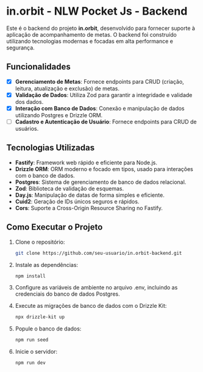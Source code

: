 # in.orbit - NLW Pocket Js - Backend

Este é o backend do projeto **in.orbit**, desenvolvido para fornecer suporte à aplicação de acompanhamento de metas. O backend foi construído utilizando tecnologias modernas e focadas em alta performance e segurança.

## Funcionalidades

- [x] **Gerenciamento de Metas**: Fornece endpoints para CRUD (criação, leitura, atualização e exclusão) de metas.
- [x] **Validação de Dados**: Utiliza Zod para garantir a integridade e validade dos dados.
- [x] **Interação com Banco de Dados**: Conexão e manipulação de dados utilizando Postgres e Drizzle ORM.
- [ ] **Cadastro e Autenticação de Usuário**: Fornece endpoints para CRUD de usuários.

## Tecnologias Utilizadas

- **Fastify**: Framework web rápido e eficiente para Node.js.
- **Drizzle ORM**: ORM moderno e focado em tipos, usado para interações com o banco de dados.
- **Postgres**: Sistema de gerenciamento de banco de dados relacional.
- **Zod**: Biblioteca de validação de esquemas.
- **Day.js**: Manipulação de datas de forma simples e eficiente.
- **Cuid2**: Geração de IDs únicos seguros e rápidos.
- **Cors**: Suporte a Cross-Origin Resource Sharing no Fastify.

## Como Executar o Projeto

1. Clone o repositório:
   ```bash
   git clone https://github.com/seu-usuario/in.orbit-backend.git

2. Instale as dependências:
   ```bash
   npm install

3. Configure as variáveis de ambiente no arquivo .env, incluindo as credenciais do banco de dados Postgres.

4. Execute as migrações de banco de dados com o Drizzle Kit:
   ```bash
   npx drizzle-kit up

5. Popule o banco de dados:
   ```bash
   npm run seed

6. Inicie o servidor:
   ```bash
   npm run dev
